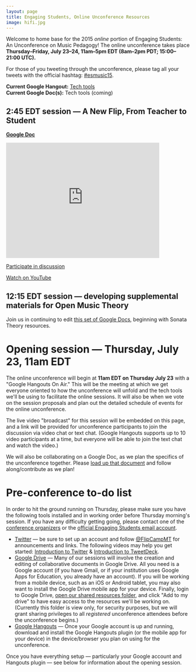 ```yaml
---
layout: page
title: Engaging Students, Online Unconference Resources
image: hifi.jpg
---
```


Welcome to home base for the 2015 *online* portion of Engaging Students: An Unconference on Music Pedagogy! The online unconference takes place **Thursday–Friday, July 23–24, 11am–5pm EDT (8am–2pm PDT; 15:00–21:00 UTC).** 

For those of you tweeting through the unconference, please tag all your tweets with the official hashtag: [#esmusic15](https://twitter.com/search?q=%23esmusic15&src=typd&vertical=default&f=tweets).

**Current Google Hangout:** [Tech tools](https://plus.google.com/hangouts/_/hoaevent/AP36tYeK0wynoMCl5cJeF4PT5Qe0Zh0E0V8tTv6RDk8AagsDNNn8Nw)  
**Current Google Doc(s):** Tech tools (coming)

## 2:45 EDT session — A New Flip, From Teacher to Student

[**Google Doc**]()

<div class="center-video">
<iframe width="420" height="315" src="http://www.youtube.com/embed/OZ0cPMPqKOY" frameborder="0" allowfullscreen></iframe>
</div>

[Participate in discussion](https://plus.google.com/hangouts/_/hoaevent/AP36tYeK0wynoMCl5cJeF4PT5Qe0Zh0E0V8tTv6RDk8AagsDNNn8Nw)

[Watch on YouTube](http://youtu.be/OZ0cPMPqKOY)

## 12:15 EDT session — developing supplemental materials for Open Music Theory

Join us in continuing to edit [this set of Google Docs](https://drive.google.com/folderview?id=0B4yHG56u9Tu6fmE4WDh1WUZ2cmpPQzkyQWE4V1ZUVDZ4MG42TndvZW83Y1pjQll4RzRhclU&usp=sharing), beginning with Sonata Theory resources.

# Opening session — Thursday, July 23, 11am EDT

The online unconference will begin at **11am EDT on Thursday July 23** with a "Google Hangouts On Air." This will be the meeting at which we get everyone oriented to how the unconference will unfold and the tech tools we'll be using to facilitate the online sessions. It will also be when we vote on the session proposals and plan out the detailed schedule of events for the online unconference.

The live video "broadcast" for this session will be embedded on this page, and a link will be provided for unconference participants to join the discussion via video chat or text chat. (Google Hangouts supports up to 10 video participants at a time, but everyone will be able to join the text chat and watch the video.)

We will also be collaborating on a Google Doc, as we plan the specifics of the unconference together. Please [load up that document](https://plus.google.com/hangouts/_/hoaevent/AP36tYcfPCHB_oidhIDaq58eQnA5WeYDMCL-bDx8CyzChlcPhaw8oA
) and follow along/contribute as we plan!

# Pre-conference to-do list

In order to hit the ground running on Thursday, please make sure you have the following tools installed and in working order before Thursday morning's session. If you have any difficulty getting going, please contact one of the [conference organizers](https://flipcampmt.wordpress.com/organizers/) or the [official Engaging Students email account](mailto:flipcampmt@gmail.com).

- [Twitter](http://twitter.com) — be sure to set up an account and follow [@FlipCampMT](http://twitter.com/flipcampmt) for announcements and links. The following videos may help you get started: [Introduction to Twitter](https://vimeo.com/133696253) & [Introduction to TweetDeck](https://vimeo.com/133696254).  
- [Google Drive](http://drive.google.com) — Many of our sessions will involve the creation and editing of collaborative documents in Google Drive. All you need is a Google account (if you have Gmail, or if your institution uses Google Apps for Education, you already have an account). If you will be working from a mobile device, such as an iOS or Android tablet, you may also want to install the Google Drive mobile app for your device. Finally, login to Google Drive, [open our shared resources folder](https://drive.google.com/folderview?id=0B4yHG56u9Tu6fi1GSWhOMWNackwtRkkxRVNoaWpFR1FLbThJTElZUzZqX0V4LXZ1Vk9kTWs&usp=sharing), and click "Add to my drive" to have easy access to the resources we'll be working on. (Currently this folder is view only, for security purposes, but we will grant sharing privileges to all *registered* unconference attendees before the unconference begins.)  
- [Google Hangouts](https://www.google.com/tools/dlpage/hangoutplugin) — Once your Google account is up and running, download and install the Google Hangouts plugin (or the mobile app for your device) in the device/browser you plan on using for the unconference. 

Once you have everything setup — particularly your Google account and Hangouts plugin — see below for information about the opening session.

